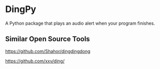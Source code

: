 # DingPy

A Python package that plays an audio alert when your program finishes.

## Similar Open Source Tools

https://github.com/Shahor/dingdingdong

https://github.com/xxv/ding/
